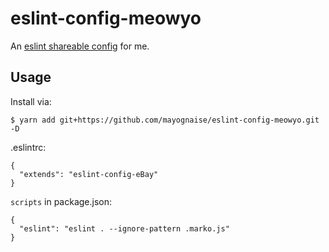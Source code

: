 # eslint-config-meowyo

An [eslint shareable config](http://eslint.org/docs/developer-guide/shareable-configs) for me.

## Usage

Install via:
```
$ yarn add git+https://github.com/mayognaise/eslint-config-meowyo.git -D
```

.eslintrc:
```
{
  "extends": "eslint-config-eBay"
}
```

`scripts` in package.json:
```
{
  "eslint": "eslint . --ignore-pattern .marko.js"
}
```
